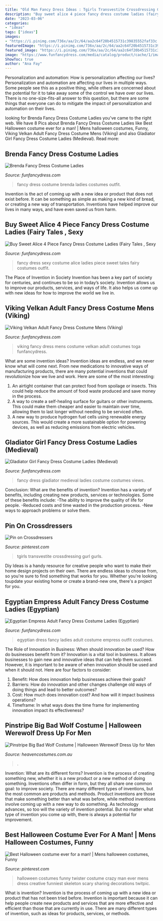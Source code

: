 ```yaml
---
title: "Old Man Fancy Dress Ideas : Tgirls Transvestite Crossdressing Gurl Gurls"
description: "Buy sweet alice 4 piece fancy dress costume ladies (fairy tales , sexy"
date: "2023-03-06"
categories:
- "ideas"
tags: ["ideas"]
images:
- "https://i.pinimg.com/736x/aa/2c/64/aa2c64f20b4515731c39835552faf33c.jpg"
featuredImage: "https://i.pinimg.com/736x/aa/2c/64/aa2c64f20b4515731c39835552faf33c.jpg"
featured_image: "https://i.pinimg.com/736x/aa/2c/64/aa2c64f20b4515731c39835552faf33c.jpg"
image: "https://www.funfancydress.com/media/catalog/product/cache/1/image/1200x/040ec09b1e35df139433887a97daa66f/S/A/SANC_3277.jpg"
ShowToc: true
author: "Ana Fay"
---
```



Personalization and automation: How is personalization affecting our lives?
Personalization and automation are affecting our lives in multiple ways. Some people see this as a positive thing, while others are concerned about the potential for it to take away some of the control we have over our lives. There is no one-size-fits-all answer to this question, but there are some things that everyone can do to mitigate the impact of personalization and automation on their lives.

	

		
looking for Brenda Fancy Dress Costume Ladies you've came to the right web. We have 8 Pics about Brenda Fancy Dress Costume Ladies like Best Halloween costume ever for a man! | Mens halloween costumes, Funny, Viking Velkan Adult Fancy Dress Costume Mens (Viking) and also Gladiator Girl Fancy Dress Costume Ladies (Medieval). Read more:
		
    
## Brenda Fancy Dress Costume Ladies

<img loading=lazy src="https://www.funfancydress.com/media/catalog/product/cache/1/image/1200x/040ec09b1e35df139433887a97daa66f/S/A/SANC_7368_b.jpg" onerror="this.onerror=null;this.src='https://tse4.mm.bing.net/th?id=OIP.zT5GmhuBQt7lGs0p53yr2gHaKL&amp;pid=15.1';" alt="Brenda Fancy Dress Costume Ladies">

_Source: funfancydress.com_

>fancy dress costume brenda ladies costumes outfit. 

	

Invention is the act of coming up with a new idea or product that does not exist before. It can be something as simple as making a new kind of bread, or creating a new way of transportation. Inventions have helped improve our lives in many ways, and have even saved us from harm.

    
## Buy Sweet Alice 4 Piece Fancy Dress Costume Ladies (Fairy Tales , Sexy

<img loading=lazy src="https://www.funfancydress.com/media/catalog/product/cache/1/image/1200x/040ec09b1e35df139433887a97daa66f/S/M/SMF36193.jpg" onerror="this.onerror=null;this.src='https://tse1.mm.bing.net/th?id=OIP.QgCDF1I8d1VAWIwNta85gwHaL2&amp;pid=15.1';" alt="Buy Sweet Alice 4 Piece Fancy Dress Costume Ladies (Fairy Tales , Sexy">

_Source: funfancydress.com_

>fancy dress sexy costume alice ladies piece sweet tales fairy costumes outfit. 

	

The Place of Invention in Society
Invention has been a key part of society for centuries, and continues to be so in today’s society. Invention allows us to improve our products, services, and ways of life. It also helps us come up with new ideas for how to improve the world we live in.

    
## Viking Velkan Adult Fancy Dress Costume Mens (Viking)

<img loading=lazy src="https://www.funfancydress.com/media/catalog/product/cache/1/image/1200x/040ec09b1e35df139433887a97daa66f/S/A/SANC_4452.jpg" onerror="this.onerror=null;this.src='https://tse3.mm.bing.net/th?id=OIP.1N4R0bI_359cp51DcbG9HwHaOU&amp;pid=15.1';" alt="Viking Velkan Adult Fancy Dress Costume Mens (Viking)">

_Source: funfancydress.com_

>viking fancy dress mens costume velkan adult costumes toga funfancydress. 

	

What are some invention ideas?
Invention ideas are endless, and we never know what will come next. From new medications to innovative ways of manufacturing products, there are many potential inventions that could revolutionize how we live and work. Here are some of the most interesting: 
1. An airtight container that can protect food from spoilage or insects. This could help reduce the amount of food waste produced and save money in the process. 
2. A way to create a self-healing surface for guitars or other instruments. This could make them cheaper and easier to maintain over time, allowing them to last longer without needing to be serviced often. 
3. A new way to produce hydrogen fuel cells using renewable energy sources. This would create a more sustainable option for powering devices, as well as reducing emissions from electric vehicles. 

    
## Gladiator Girl Fancy Dress Costume Ladies (Medieval)

<img loading=lazy src="https://www.funfancydress.com/media/catalog/product/cache/1/image/1200x/040ec09b1e35df139433887a97daa66f/F/U/FUN2082_b.jpg" onerror="this.onerror=null;this.src='https://tse2.mm.bing.net/th?id=OIP.7VL_2FNM-oib8OUM3PCFnwHaL8&amp;pid=15.1';" alt="Gladiator Girl Fancy Dress Costume Ladies (Medieval)">

_Source: funfancydress.com_

>fancy dress gladiator medieval ladies costume costumes views. 

	

Conclusion: What are the benefits of invention?
Invention has a variety of benefits, including creating new products, services or technologies. Some of these benefits include: 
-The ability to improve the quality of life for people. 
-Reduced costs and time wasted in the production process.
-New ways to approach problems or solve them.

    
## Pin On Crossdressers

<img loading=lazy src="https://i.pinimg.com/736x/aa/2c/64/aa2c64f20b4515731c39835552faf33c.jpg" onerror="this.onerror=null;this.src='https://tse3.mm.bing.net/th?id=OIP.wsQVq_g36Fi4qR8bBN59fQHaPJ&amp;pid=15.1';" alt="Pin on Crossdressers">

_Source: pinterest.com_

>tgirls transvestite crossdressing gurl gurls. 

	

Diy Ideas is a handy resource for creative people who want to make their home design projects on their own. There are endless ideas to choose from, so you're sure to find something that works for you. Whether you're looking toupdate your existing home or create a brand-new one, there's a project for you.

    
## Egyptian Empress Adult Fancy Dress Costume Ladies (Egyptian)

<img loading=lazy src="https://www.funfancydress.com/media/catalog/product/cache/1/image/1200x/040ec09b1e35df139433887a97daa66f/S/A/SANC_3277.jpg" onerror="this.onerror=null;this.src='https://tse2.mm.bing.net/th?id=OIP.dd-pM6vkBt8izTLoXJpwKwHaNm&amp;pid=15.1';" alt="Egyptian Empress Adult Fancy Dress Costume Ladies (Egyptian)">

_Source: funfancydress.com_

>egyptian dress fancy ladies adult costume empress outfit costumes. 

	

The Role of Innovation in Business: When should innovation be used? How do businesses benefit from it?
Innovation is a vital tool in business. It allows businesses to gain new and innovative ideas that can help them succeed. However, it is important to be aware of when innovation should be used and when it should not. Here are four factors to consider:
1. Benefit: How does innovation help businesses achieve their goals?
2. Barriers: How do innovation and other changes challenge old ways of doing things and lead to better outcomes?
3. Cost: How much does innovation cost? And how will it impact business operations? 
4. Timeframe: In what ways does the time frame for implementing innovation impact its effectiveness?

    
## Pinstripe Big Bad Wolf Costume | Halloween Werewolf Dress Up For Men

<img loading=lazy src="https://www.heavencostumes.com.au/media/catalog/product/cache/3ca7c4de79fd9294a778cbfdebc9dde4/s/m/smf-44395-big-bad-wolf-mens-halloween-fancy-dress-costume-close.jpg" onerror="this.onerror=null;this.src='https://tse1.mm.bing.net/th?id=OIP.-6lDX69_KL9mDJKNAN2cDgHaNE&amp;pid=15.1';" alt="Pinstripe Big Bad Wolf Costume | Halloween Werewolf Dress Up for Men">

_Source: heavencostumes.com.au_

>. 

	

Invention: What are its different forms?
Invention is the process of creating something new, whether it is a new product or a new method of doing something. Inventions often differ in form, but they all share one common goal: to improve society. There are many different types of inventions, but the most common are products and methods. Product inventions are those that make something better than what was before, while method inventions involve coming up with a new way to do something. As technology advances, so too will the variety of invention potential. But no matter what type of invention you come up with, there is always a potential for improvement.

    
## Best Halloween Costume Ever For A Man! | Mens Halloween Costumes, Funny

<img loading=lazy src="https://i.pinimg.com/736x/48/72/41/487241dc45bb495ae0ea6dc70d63d21f--crazy-costumes-funny-costumes.jpg" onerror="this.onerror=null;this.src='https://tse4.mm.bing.net/th?id=OIP.bZEt0z6t_EmM4pXbUE7s1wHaLH&amp;pid=15.1';" alt="Best Halloween costume ever for a man! | Mens halloween costumes, Funny">

_Source: pinterest.com_

>halloween costumes funny twister costume crazy man ever mens dress creative funniest skeleton scary sharing decorations twitpic. 

	

What is invention?
Invention is the process of coming up with a new idea or product that has not been tried before. Invention is important because it can help people create new products and services that are more effective and efficient than those that are currently in use. There are many different types of invention, such as ideas for products, services, or methods.

